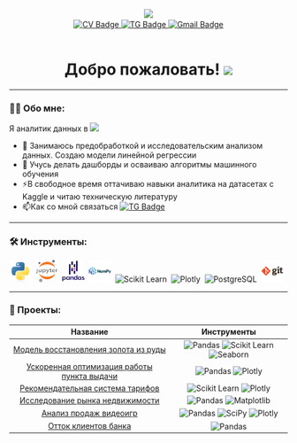 <div id="header" align="center">
  <img src="https://i.giphy.com/media/v1.Y2lkPTc5MGI3NjExY3JraGw4NGRycWM3aThwdjh4ZjYybml4emYzdWZweGJibmJvYXh1byZlcD12MV9pbnRlcm5hbF9naWZfYnlfaWQmY3Q9cw/jdPMeyv9rn0hZHh8n9/giphy.gif" width="150"/>
  <div id="badges">
    <a href="https://drive.google.com/file/d/1GGMTP_ugiQgAKL6Im6gSyPl7uTkiEYYm/view?usp=sharing">
      <img src="https://img.shields.io/badge/CV-red?style=for-the-badge&logo=readdotcv&logoColor=white" alt="CV Badge"/>
    </a>
    <a href="https://t.me/PetrusPrimus">
      <img src="https://img.shields.io/badge/Tg-white?style=for-the-badge&logo=telegram&logoColor=blue" alt="TG Badge"/>
    </a>
    <a href="mailto:petrzemlianskii@gmail.com">
      <img src="https://img.shields.io/static/v1?style=for-the-badge&amp;message=Gmail&amp;color=EA4335&amp;logo=Gmail&amp;logoColor=FFFFFF&amp;label=" alt="Gmail Badge"/>
    </a>
  </div>
  <img src="https://komarev.com/ghpvc/?username=PetrusPrimus-lab&style=flat-square&color=blue" alt=""/>
  <h1> 
    Добро пожаловать! 
    <img src="https://media.giphy.com/media/hvRJCLFzcasrR4ia7z/giphy.gif" width="30px"/>
  </h1>
</div>

---

### :man_technologist: Обо мне:
Я аналитик данных в [<img src="https://upload.wikimedia.org/wikipedia/ru/2/2d/Gazprom-Logo-rus.svg" width="50">](https://avsv.gazprom-neft.ru/)
- 🔭 Занимаюсь предобработкой и исследовательским анализом данных. Создаю модели линейной регрессии
- 🌱 Учусь делать дашборды и осваиваю алгоритмы машинного обучения
- ⚡В свободное время оттачиваю навыки аналитика на датасетах с Kaggle и читаю техническую литературу
- 📫Как со мной связаться [![TG Badge](https://img.shields.io/badge/-PetrusPrimus-white?style=flat&logo=telegram&logoColor=blue)](https://t.me/PetrusPrimus)

---

### :hammer_and_wrench: Инструменты:
<div>
  <img src="https://github.com/devicons/devicon/raw/master/icons/python/python-original.svg" title="Python" alt="Python" width="40" height="40"/>&nbsp;
  <img src="https://github.com/devicons/devicon/raw/master/icons/jupyter/jupyter-original-wordmark.svg" title="Jupyter" alt="Jupyter" width="40" height="40"/>&nbsp;
  <img src="https://github.com/devicons/devicon/raw/master/icons/pandas/pandas-original-wordmark.svg" title="Pandas" alt="Pandas" width="40" height="40"/>&nbsp;
  <img src="https://github.com/devicons/devicon/raw/master/icons/numpy/numpy-original-wordmark.svg" title="Numpy" alt="Numpy" width="40" height="40"/>&nbsp;
  <img src="https://img.shields.io/badge/Sklearn-white?style=flat-square&amp;logo=scikitlearn&amp;logoColor=black" title="Scikit Learn" alt="Scikit Learn" width="60" height="30"/>&nbsp;
  <img src="https://img.shields.io/badge/Plotly-white?style=flat-square&amp;logo=plotly&amp;logoColor=black" title="Plotly" alt="Plotly" width="60" height="30"/>&nbsp;
  <img src="https://img.shields.io/badge/PostgreSQL-black?style=flat-square&amp;logo=postgresql&amp;logoColor=white" title="PostgreSQL" alt="PostgreSQL" width="70" height="30"/>&nbsp;
  <img src="https://github.com/devicons/devicon/blob/master/icons/git/git-original-wordmark.svg" title="Git" **alt="Git" width="40" height="40"/>
</div>

---

### 📶 Проекты:
| Название  | Инструменты |
| ------------- | ------------- |
| <div align="center">[Модель восстановления золота из руды](https://github.com/PetrusPrimus-lab/Data_analysis_projects/tree/6ce7c03a84409fe5e1d2e332a26635295a885993/Yandex_Practicum_Projects/gold_recovery_model)</div> | <div align="center"> <img src="https://img.shields.io/badge/Pandas-black?style=flat-square&amp;logo=pandas&amp;logoColor=orange" title="Pandas" alt="Pandas" width="70" height="20"/> <img src="https://img.shields.io/badge/Sklearn-black?style=flat-square&amp;logo=scikitlearn&amp;logoColor=orange" title="Scikit Learn" alt="Scikit Learn" width="70" height="20"/> <img src="https://img.shields.io/badge/Seaborn-black?style=flat-square" title="Seaborn" alt="Seaborn" width="70" height="20"/> </div> |
| <div align="center">[Ускоренная оптимизация работы пункта выдачи](https://github.com/PetrusPrimus-lab/Data_analysis_projects/tree/main/Business_projects/TSUM)</div> | <div align="center"> <img src="https://img.shields.io/badge/Pandas-black?style=flat-square&amp;logo=pandas&amp;logoColor=orange" title="Pandas" alt="Pandas" width="70" height="20"/> <img src="https://img.shields.io/badge/Plotly-black?style=flat-square&amp;logo=plotly&amp;logoColor=orange" title="Plotly" alt="Plotly" width="70" height="20"/> </div> |
| <div align="center">[Рекомендательная система тарифов](https://github.com/PetrusPrimus-lab/Data_analysis_projects/tree/main/Yandex_Practicum_Projects/tariffs_recommendation) </div> | <div align="center"> <img src="https://img.shields.io/badge/Sklearn-black?style=flat-square&amp;logo=scikitlearn&amp;logoColor=orange" title="Scikit Learn" alt="Scikit Learn" width="70" height="20"/> <img src="https://img.shields.io/badge/Plotly-black?style=flat-square&amp;logo=plotly&amp;logoColor=orange" title="Plotly" alt="Plotly" width="70" height="20"/>  </div>|
| <div align="center">[Исследование рынка недвижимости](https://github.com/PetrusPrimus-lab/Data_analysis_projects/tree/main/Yandex_Practicum_Projects/real_estate_market_analysis) </div> | <div align="center"> <img src="https://img.shields.io/badge/Pandas-black?style=flat-square&amp;logo=pandas&amp;logoColor=orange" title="Pandas" alt="Pandas" width="70" height="20"/> <img src="https://img.shields.io/badge/MatPlotlib-black?style=flat-square" title="Matplotlib" alt="Matplotlib" width="70" height="20"/>  </div>|
| <div align="center">[Анализ продаж видеоигр](https://github.com/PetrusPrimus-lab/Data_analysis_projects/tree/main/Yandex_Practicum_Projects/games_sales_analysis)</div> | <div align="center"> <img src="https://img.shields.io/badge/Pandas-black?style=flat-square&amp;logo=pandas&amp;logoColor=orange" title="Pandas" alt="Pandas" width="70" height="20"/> <img src="https://img.shields.io/badge/SciPy-black?style=flat-square" title="SciPy" alt="SciPy" width="70" height="20"/> <img src="https://img.shields.io/badge/Plotly-black?style=flat-square&amp;logo=plotly&amp;logoColor=orange" title="Plotly" alt="Plotly" width="70" height="20"/> </div>|
| <div align="center">[Отток клиентов банка](https://github.com/PetrusPrimus-lab/Data_analysis_projects/tree/main/Yandex_Practicum_Projects/credit_scoring)</div> | <div align="center"> <img src="https://img.shields.io/badge/Pandas-black?style=flat-square&amp;logo=pandas&amp;logoColor=orange" title="Pandas" alt="Pandas" width="70" height="20" align="center"/> </div> |
